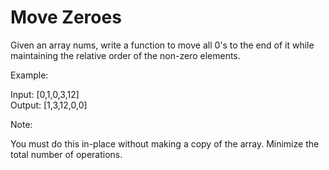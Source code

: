 # Move Zeroes

Given an array nums, write a function to move all 0's to the end of it while maintaining the relative order of the non-zero elements.

Example:

Input: [0,1,0,3,12]<br>
Output: [1,3,12,0,0]<br>

Note:

You must do this in-place without making a copy of the array.
Minimize the total number of operations.
